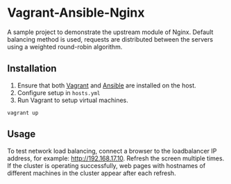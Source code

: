 # Vagrant-Ansible-Nginx

A sample project to demonstrate the upstream module of Nginx. Default balancing method is used, requests are distributed between the servers using a weighted round-robin algorithm.

## Installation

1. Ensure that both [Vagrant](https://www.vagrantup.com/docs/installation) and [Ansible](https://docs.ansible.com/ansible/latest/installation_guide/intro_installation.html) are installed on the host.
2. Configure setup in `hosts.yml`
3. Run Vagrant to setup virtual machines.

```
vagrant up
```

## Usage
To test network load balancing, connect a browser to the loadbalancer IP address, for example: http://192.168.17.10. Refresh the screen multiple times. If the cluster is operating successfully, web pages with hostnames of different machines in the cluster appear after each refresh.

